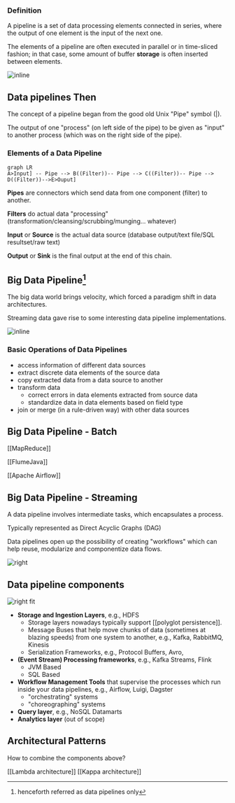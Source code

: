 ### Definition

A pipeline is a set of data processing elements connected in series, where the output of one element is the input of the next one. 

The elements of a pipeline are often executed in parallel or in time-sliced fashion; in that case, some amount of buffer **storage** is often inserted between elements.

![inline](https://live.staticflickr.com/2299/2113212191_9e8cf0ddef.jpg)

## Data pipelines Then

The concept of a pipeline began from the good old Unix "Pipe" symbol (|). 

The output of one "process" (on left side of the pipe) to be given as "input" to another process (which was on the right side of the pipe).

### Elements of a Data Pipeline  

```mermaid
graph LR
A>Input] -- Pipe --> B((Filter))-- Pipe --> C((Filter))-- Pipe --> D((Filter))-->E>Ouput]
```

**Pipes** are connectors  which send data from one component (filter) to another.

**Filters** do actual data "processing" (transformation/cleansing/scrubbing/munging... whatever)

**Input** or **Source** is the actual data source (database output/text file/SQL resultset/raw text)

**Output** or **Sink** is the final output at the end of this chain.

## Big Data Pipeline[^1]

The big data world brings velocity, which forced a paradigm shift in data architectures.

Streaming data gave rise to some interesting data pipeline implementations. 

![inline](https://live.staticflickr.com/8110/8480337530_2643d6bb22_b.jpg)

[^1]: henceforth referred as data pipelines only

### Basic Operations of Data Pipelines 

- access information of different data sources
- extract discrete data elements of the source data
- copy extracted data from a data source to another
- transform data 
	- correct errors in data elements extracted from source data
	- standardize data in data elements based on field type
- join or merge (in a rule-driven way) with other data sources
 
## Big Data Pipeline - Batch

[[MapReduce]]

[[FlumeJava]]

[[Apache Airflow]]

## Big Data Pipeline - Streaming

A data pipeline involves intermediate tasks, which encapsulates a process. 

Typically represented as Direct Acyclic Graphs (DAG)

Data pipelines open up the possibility of creating "workflows" which can help reuse, modularize and componentize data flows. 

![right](https://live.staticflickr.com/3438/3936825397_4625288e73_b.jpg)


## Data pipeline components

![right fit](https://live.staticflickr.com/8007/7157008845_11bf504ee8_b.jpg)

- **Storage and Ingestion Layers**, e.g., HDFS
	- Storage layers nowadays typically support [[polyglot persistence]].
	- Message Buses that help move chunks of data (sometimes at blazing speeds) from one system to another, e.g., Kafka, RabbitMQ, Kinesis
	- Serialization Frameworks, e.g., Protocol Buffers, Avro,
- **(Event Stream) Processing frameworks**, e.g., Kafka Streams, Flink
	- JVM Based
	- SQL Based
- **Workflow Management Tools** that supervise the processes which run inside your data pipelines, e.g., Airflow, Luigi, Dagster
  	-  "orchestrating" systems
  	-  "choreographing" systems
- **Query layer**, e.g., NoSQL Datamarts
- **Analytics layer** (out of scope)

## Architectural Patterns

How to combine the components above?

[[Lambda architecture]]
[[Kappa architecture]]






